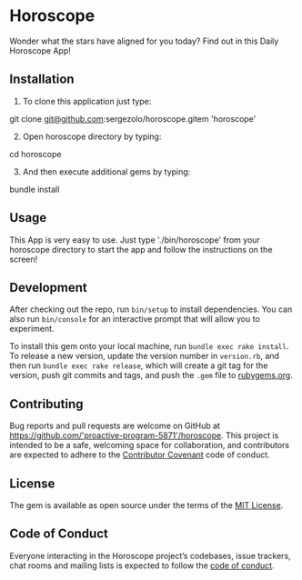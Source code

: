 # Horoscope

Wonder what the stars have aligned for you today? Find out in this Daily Horoscope App!

## Installation

1) To clone this application just type: 

  git clone git@github.com:sergezolo/horoscope.gitem 'horoscope'

2) Open horoscope directory by typing:

  cd horoscope
  
3) And then execute additional gems by typing:

  bundle install

## Usage

This App is very easy to use. Just type './bin/horoscope' from your horoscope directory to start the app and follow the instructions on the screen! 

## Development

After checking out the repo, run `bin/setup` to install dependencies. You can also run `bin/console` for an interactive prompt that will allow you to experiment.

To install this gem onto your local machine, run `bundle exec rake install`. To release a new version, update the version number in `version.rb`, and then run `bundle exec rake release`, which will create a git tag for the version, push git commits and tags, and push the `.gem` file to [rubygems.org](https://rubygems.org).

## Contributing

Bug reports and pull requests are welcome on GitHub at https://github.com/'proactive-program-5871'/horoscope. This project is intended to be a safe, welcoming space for collaboration, and contributors are expected to adhere to the [Contributor Covenant](http://contributor-covenant.org) code of conduct.

## License

The gem is available as open source under the terms of the [MIT License](https://opensource.org/licenses/MIT).

## Code of Conduct

Everyone interacting in the Horoscope project’s codebases, issue trackers, chat rooms and mailing lists is expected to follow the [code of conduct](https://github.com/'proactive-program-5871'/horoscope/blob/master/CODE_OF_CONDUCT.md).
